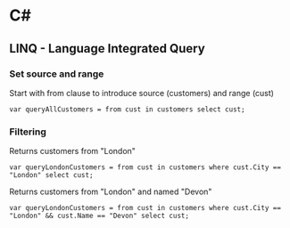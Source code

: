 # C#

## LINQ - Language Integrated Query

### Set source and range

Start with from clause to introduce source (customers) and range (cust)

`var queryAllCustomers = from cust in customers select cust;`

### Filtering

Returns customers from "London"

`var queryLondonCustomers = from cust in customers where cust.City == "London" select cust;`

Returns customers from "London" and named "Devon"

`var queryLondonCustomers = from cust in customers where cust.City == "London" && cust.Name == "Devon" select cust;`
